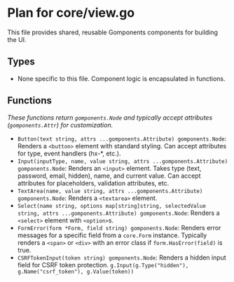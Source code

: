 # Plan for core/view.go

This file provides shared, reusable Gomponents components for building the UI.

## Types

- None specific to this file. Component logic is encapsulated in functions.

## Functions

*These functions return `gomponents.Node` and typically accept attributes (`gomponents.Attr`) for customization.*

- `Button(text string, attrs ...gomponents.Attribute) gomponents.Node`: Renders a `<button>` element with standard styling. Can accept attributes for type, event handlers (hx-*, etc.).
- `Input(inputType, name, value string, attrs ...gomponents.Attribute) gomponents.Node`: Renders an `<input>` element. Takes type (text, password, email, hidden), name, and current value. Can accept attributes for placeholders, validation attributes, etc.
- `TextArea(name, value string, attrs ...gomponents.Attribute) gomponents.Node`: Renders a `<textarea>` element.
- `Select(name string, options map[string]string, selectedValue string, attrs ...gomponents.Attribute) gomponents.Node`: Renders a `<select>` element with `<option>`s.
- `FormError(form *Form, field string) gomponents.Node`: Renders error messages for a specific field from a `core.Form` instance. Typically renders a `<span>` or `<div>` with an error class if `form.HasError(field)` is true.
- `CSRFTokenInput(token string) gomponents.Node`: Renders a hidden input field for CSRF token protection. `g.Input(g.Type("hidden"), g.Name("csrf_token"), g.Value(token))`
